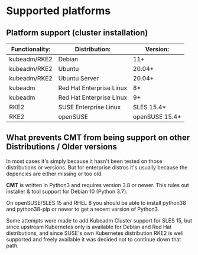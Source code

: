 # Supported platforms

## Platform support (cluster installation)

| Functionality: | Distribution:            | Version:       |
| -------------- | ------------------------ | -------------- |
| kubeadm/RKE2   | Debian                   | 11+            |
| kubeadm/RKE2   | Ubuntu                   | 20.04+         |
| kubeadm/RKE2   | Ubuntu Server            | 20.04+         |
| kubeadm        | Red Hat Enterprise Linux | 8*             |
| kubeadm        | Red Hat Enterprise Linux | 9+             |
| RKE2           | SUSE Enterprise Linux    | SLES 15.4*     |
| RKE2           | openSUSE                 | openSUSE 15.4* |

## What prevents __CMT__ from being support on other Distributions / Older versions

In most cases it's simply because it hasn't been tested on those distributions or versions.
But for enterprise distros it's usually because the depencies are either missing or too old.

__CMT__ is written in Python3 and requires version 3.8 or newer.
This rules out installer & tool support for Debian 10 (Python 3.7).

On openSUSE/SLES 15 and RHEL 8 you should be able to install python38
and python38-pip or newer to get a recent version of Python3.

Some attempts were made to add Kubeadm Cluster support for SLES 15, but since upstream
Kubernetes only is available for Debian and Red Hat distributions, and since SUSE's own
Kubernetes distribution RKE2 is well supported and freely available it was decided not to
continue down that path.
